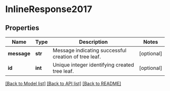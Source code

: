 # InlineResponse2017

## Properties
Name | Type | Description | Notes
------------ | ------------- | ------------- | -------------
**message** | **str** | Message indicating successful creation of tree leaf. | [optional] 
**id** | **int** | Unique integer identifying created tree leaf. | [optional] 

[[Back to Model list]](../README.md#documentation-for-models) [[Back to API list]](../README.md#documentation-for-api-endpoints) [[Back to README]](../README.md)

